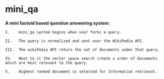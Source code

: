 # mini_qa
**A mini factoid based question answering system.**
    
    I.    mini_qa system begins when user forks a query.
    
    II.   The query is normalized and sent over the WikiPedia API.
    
    III.  The wikiPedia API return the set of documents under that query.
    
    IV.   Next to it the vector space search create a order of documents which are most relevant to the query.
    
    V.    Highest ranked document is selected for Information retrieval.